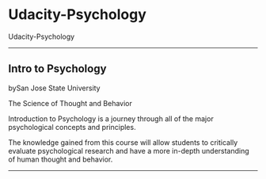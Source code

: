 # Udacity-Psychology
Udacity-Psychology



-------

## Intro to Psychology
bySan Jose State University

The Science of Thought and Behavior

Introduction to Psychology is a journey through all of the major psychological concepts and principles. 

The knowledge gained from this course will allow students to critically evaluate psychological research and have a more in-depth understanding of human thought and behavior.


-------





